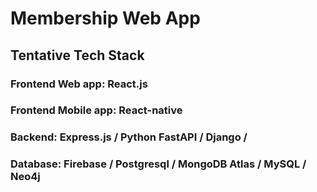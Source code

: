 # Membership Web App

## Tentative Tech Stack

### Frontend Web app: React.js

### Frontend Mobile app: React-native

### Backend: Express.js / Python FastAPI / Django / 

### Database: Firebase / Postgresql / MongoDB Atlas / MySQL / Neo4j 
